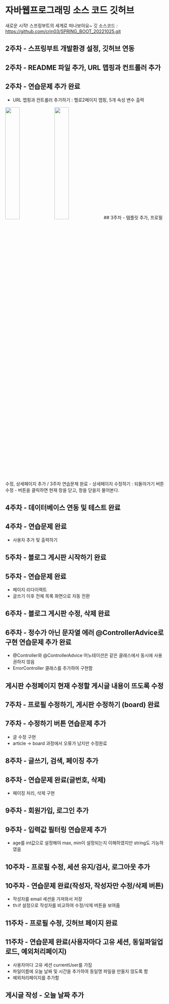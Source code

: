# 자바웹프로그래밍 소스 코드 깃허브

새로운 시작! 스프링부트의 세계로 떠나보아요~
깃 소스코드 : https://github.com/crin03/SPRING_BOOT_20221025.git

## 2주차 - 스프링부트 개발환경 설정, 깃허브 연동
## 2주차 - README 파일 추가, URL 맵핑과 컨트롤러 추가
## 2주차 - 연습문제 추가 완료
- URL 맵핑과 컨트롤러 추가하기 : 헬로2페이지 맵핑, 5개 속성 변수 출력
<img src = "https://github.com/user-attachments/assets/5e1f39bd-172f-46ff-8ebb-92ea70b882c8" width="30%">
<img src = "https://github.com/user-attachments/assets/7bc31a07-6091-431e-96fa-8d38d214c762" width="30%">
## 3주차 - 템플릿 추가, 프로필 수정, 상세페이지 추가 / 3주차 연습문제 완료
- 상세페이지 수정하기 : 되돌아가기 버튼 수정
- 버튼을 클릭하면 현재 창을 닫고, 창을 닫을지 물어본다.

## 4주차 - 데이터베이스 연동 및 테스트 완료
## 4주차 - 연습문제 완료
- 사용자 추가 및 출력하기

## 5주차 - 블로그 게시판 시작하기 완료
## 5주차 - 연습문제 완료
- 페이지 리다이렉트
- 글쓰기 이후 전체 목록 화면으로 자동 전환

## 6주차 - 블로그 게시판 수정, 삭제 완료
## 6주차 - 정수가 아닌 문자열 에러 @ControllerAdvice로 구현 연습문제 추가 완료
- @Controller와 @ControllerAdvice 어노테이션은 같은 클래스에서 동시에 사용 권하지 않음
- ErrorController 클래스를 추가하여 구현함

## 게시판 수정페이지 현재 수정할 게시글 내용이 뜨도록 수정
## 7주차 - 프로필 수정하기, 게시판 수정하기 (board) 완료
## 7주차 - 수정하기 버튼 연습문제 추가
- 글 수정 구현
- article -> board 과정에서 오류가 났지만 수정완료
## 8주차 - 글쓰기, 검색, 페이징 추가
## 8주차 - 연습문제 완료(글번호, 삭제)
- 페이징 처리, 삭제 구현

## 9주차 - 회원가입, 로그인 추가
## 9주차 - 입력값 필터링 연습문제 추가
- age를 int값으로 설정해야 max, min이 설정되는지 이해하였지만 string도 가능하였음

## 10주차 - 프로필 수정, 세션 유지/검사, 로그아웃 추가
## 10주차 - 연습문제 완료(작성자, 작성자만 수정/삭제 버튼)
- 작성자를 email 세션을 가져와서 저장
- th:if 설정으로 작성자를 비교하여 수정/삭제 버튼을 보여줌

## 11주차 - 프로필 수정, 깃허브 페이지 완료
## 11주차 - 연습문제 완료(사용자마다 고유 세션, 동일파일업로드, 예외처리페이지)
- 사용자마다 고유 세션 currentUser를 가짐
- 파일이름에 오늘 날짜 및 시간을 추가하여 동일명 파일을 만들지 않도록 함
- 예외처리페이지를 추가함

## 게시글 작성 - 오늘 날짜 추가
